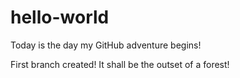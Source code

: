 # hello-world
Today is the day my GitHub adventure begins!

First branch created! It shall be the outset of a forest!
